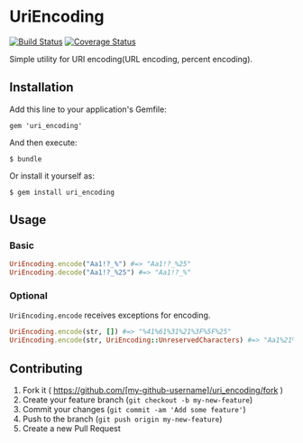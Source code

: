 # UriEncoding

[![Build Status](https://travis-ci.org/s-osa/uri_encoding.svg?branch=master)](https://travis-ci.org/s-osa/uri_encoding)
[![Coverage Status](https://coveralls.io/repos/s-osa/uri_encoding/badge.png?branch=master)](https://coveralls.io/r/s-osa/uri_encoding?branch=master)

Simple utility for URI encoding(URL encoding, percent encoding).

## Installation

Add this line to your application's Gemfile:

    gem 'uri_encoding'

And then execute:

    $ bundle

Or install it yourself as:

    $ gem install uri_encoding
    
## Usage

### Basic

```ruby
UriEncoding.encode("Aa1!?_%") #=> "Aa1!?_%25"
UriEncoding.decode("Aa1!?_%25") #=> "Aa1!?_%"
```

### Optional

`UriEncoding.encode` receives exceptions for encoding.

```ruby
UriEncoding.encode(str, []) #=> "%41%61%31%21%3F%5F%25"
UriEncoding.encode(str, UriEncoding::UnreservedCharacters) #=> "Aa1%21%3F_%25"
```

## Contributing

1. Fork it ( https://github.com/[my-github-username]/uri_encoding/fork )
2. Create your feature branch (`git checkout -b my-new-feature`)
3. Commit your changes (`git commit -am 'Add some feature'`)
4. Push to the branch (`git push origin my-new-feature`)
5. Create a new Pull Request
